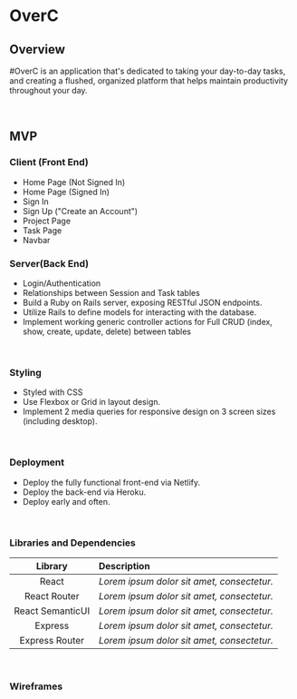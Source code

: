 # OverC

## Overview
#OverC is an application that's dedicated to taking your day-to-day tasks, and creating a flushed, organized platform that helps maintain productivity throughout your day.

<br>

## MVP
<!-- 
### Planning
- Restful JSON API on Ruby.
- Projects and Tasks tables.
- Full Crud functionality for Projects and Tasks.
 -->
### Client (Front End)
- Home Page (Not Signed In)
- Home Page (Signed In)
- Sign In
- Sign Up ("Create an Account")
- Project Page
- Task Page
- Navbar

### Server(Back End)
- Login/Authentication
- Relationships between Session and Task tables
- Build a Ruby on Rails server, exposing RESTful JSON endpoints.
- Utilize Rails to define models for interacting with the database.
- Implement working generic controller actions for Full CRUD (index, show, create, update, delete) between tables
<br>

### Styling
- Styled with CSS
- Use Flexbox or Grid in layout design.
- Implement 2 media queries for responsive design on 3 screen sizes (including desktop).
<br>

### Deployment 
- Deploy the fully functional front-end via Netlify.
- Deploy the back-end via Heroku.
- Deploy early and often.
<br>



### Libraries and Dependencies

|     Library      | Description                                |
| :--------------: | :----------------------------------------- |
|      React       | _Lorem ipsum dolor sit amet, consectetur._ |
|   React Router   | _Lorem ipsum dolor sit amet, consectetur._ |
| React SemanticUI | _Lorem ipsum dolor sit amet, consectetur._ |
|     Express      | _Lorem ipsum dolor sit amet, consectetur._ |
|  Express Router  | _Lorem ipsum dolor sit amet, consectetur._ |
<br>

### Wireframes
